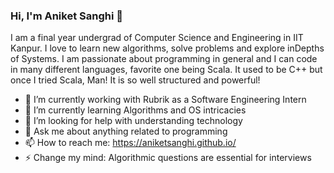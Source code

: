 ### Hi, I'm Aniket Sanghi 👋

<!--
**AniketSanghi/AniketSanghi** is a ✨ _special_ ✨ repository because its `README.md` (this file) appears on your GitHub profile.

Here are some ideas to get you started:

- 🔭 I’m currently working on ...
- 🌱 I’m currently learning ...
- 👯 I’m looking to collaborate on ...
- 🤔 I’m looking for help with ...
- 💬 Ask me about ...
- 📫 How to reach me: ...
- 😄 Pronouns: ...
- ⚡ Fun fact: ...
-->

I am a final year undergrad of Computer Science and Engineering in IIT Kanpur. I love to learn new algorithms, solve problems and explore inDepths of Systems. I am passionate about programming in general and I can code in many different languages, favorite one being Scala. It used to be C++ but once I tried Scala, Man! It is so well structured and powerful!  

- 🔭 I’m currently working with Rubrik as a Software Engineering Intern
- 🌱 I’m currently learning Algorithms and OS intricacies
- 🤔 I’m looking for help with understanding technology
- 💬 Ask me about anything related to programming
- 📫 How to reach me: https://aniketsanghi.github.io/
- ⚡ Change my mind: Algorithmic questions are essential for interviews
